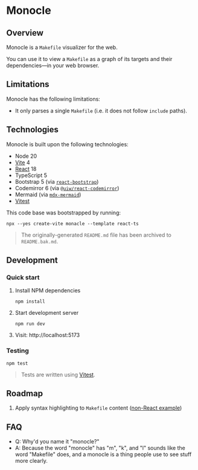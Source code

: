 # Monocle

## Overview

Monocle is a `Makefile` visualizer for the web.

You can use it to view a `Makefile` as a graph of its targets and their dependencies—in your web browser.

## Limitations

Monocle has the following limitations:
- It only parses a single `Makefile` (i.e. it does not follow `include` paths).

## Technologies

Monocle is built upon the following technologies:
- Node 20
- [Vite](https://vitejs.dev/) 4
- [React](https://react.dev/) 18
- TypeScript 5
- Bootstrap 5 (via [`react-bootstrap`](https://react-bootstrap.netlify.app/))
- Codemirror 6 (via [`@uiw/react-codemirror`](https://uiwjs.github.io/react-codemirror/))
- Mermaid (via [`mdx-mermaid`](https://sjwall.github.io/mdx-mermaid/))
- [Vitest](https://vitest.dev/)

This code base was bootstrapped by running:
```shell
npx --yes create-vite monacle --template react-ts
```
> The originally-generated `README.md` file has been archived to `README.bak.md`.

## Development

### Quick start

1. Install NPM dependencies
   ```shell
   npm install
   ```
2. Start development server
   ```shell
   npm run dev
   ```
3. Visit: http://localhost:5173

### Testing

```shell
npm test
```
> Tests are written using [Vitest](https://vitest.dev/).

## Roadmap

1. Apply syntax highlighting to `Makefile` content ([non-React example](https://github.com/V-Lor/codemirror-mode-makefile/blob/master/example/index.html))

## FAQ

- Q: Why'd you name it "monocle?"
- A: Because the word "monocle" has "m", "k", and "l" sounds like the word "Makefile" does, and a monocle is a thing people use to see stuff more clearly.